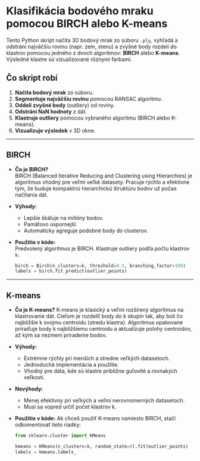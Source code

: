 # Klasifikácia bodového mraku pomocou BIRCH alebo K-means

Tento Python skript načíta 3D bodový mrak zo súboru `.ply`, vyhľadá a odstráni najväčšiu rovinu (napr. zem, stenu) a zvyšné body rozdelí do klastrov pomocou jedného z dvoch algoritmov: **BIRCH** alebo **K-means**. Výsledné klastre sú vizualizované rôznymi farbami.

## Čo skript robí

1. **Načíta bodový mrak** zo súboru.
2. **Segmentuje najväčšiu rovinu** pomocou RANSAC algoritmu.
3. **Oddelí zvyšné body** (outliery) od roviny.
4. **Odstráni NaN hodnoty** z dát.
5. **Klastruje outliery** pomocou vybraného algoritmu (BIRCH alebo K-means).
6. **Vizualizuje výsledok** v 3D okne.

---

## BIRCH

- **Čo je BIRCH?**  
  BIRCH (Balanced Iterative Reducing and Clustering using Hierarchies) je algoritmus vhodný pre veľmi veľké datasety. Pracuje rýchlo a efektívne tým, že buduje kompaktnú hierarchickú štruktúru bodov už počas načítania dát.

- **Výhody:**  
  - Lepšie škáluje na milióny bodov.
  - Pamäťovo úspornejší.
  - Automaticky agreguje podobné body do clusterov.

- **Použitie v kóde:**  
  Predvolený algoritmus je BIRCH. Klastruje outliery podľa počtu klastrov `k`:
  
  ```python
  birch = Birch(n_clusters=k, threshold=0.5, branching_factor=100)
  labels = birch.fit_predict(outlier_points)

---

## K-means

- **Čo je K-means?**
    K-means je klasický a veľmi rozšírený algoritmus na klastrovanie dát. Cieľom je rozdeliť body do k skupín tak, aby boli čo najbližšie k svojmu centroidu (stredu klastra). Algoritmus opakovane priraďuje body k najbližšiemu centroidu a aktualizuje polohy centroidov, až kým sa nezmení priradenie bodov.

- **Výhody:**
    - Extrémne rýchly pri menších a stredne veľkých datasetoch.
    - Jednoduchá implementácia a použitie.
    - Vhodný pre dáta, kde sú klastre približne guľovité a rovnakých veľkostí.

- **Nevýhody:**
    - Menej efektívny pri veľkých a veľmi nerovnomerných datasetoch.
    - Musí sa vopred určiť počet klastrov k.

- **Použitie v kóde:**
    Ak chceš použiť K-means namiesto BIRCH, stačí odkomentovať tieto riadky:
    ```python
    from sklearn.cluster import KMeans

    kmeans = KMeans(n_clusters=k, random_state=0).fit(outlier_points)
    labels = kmeans.labels_
